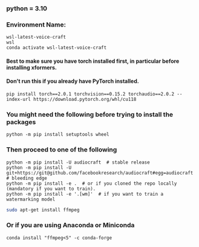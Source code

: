 ### python = 3.10
### Environment Name:
```
wsl-latest-voice-craft
wsl
conda activate wsl-latest-voice-craft
```

#### Best to make sure you have torch installed first, in particular before installing xformers.
#### Don't run this if you already have PyTorch installed.
```
pip install torch==2.0.1 torchvision==0.15.2 torchaudio==2.0.2 --index-url https://download.pytorch.org/whl/cu118
```
### You might need the following before trying to install the packages
```python -m pip install setuptools wheel```
### Then proceed to one of the following
```
python -m pip install -U audiocraft  # stable release
python -m pip install -U git+https://git@github.com/facebookresearch/audiocraft#egg=audiocraft  # bleeding edge
python -m pip install -e .  # or if you cloned the repo locally (mandatory if you want to train).
python -m pip install -e '.[wm]'  # if you want to train a watermarking model
```
```bash 
sudo apt-get install ffmpeg
```
### Or if you are using Anaconda or Miniconda
```conda install "ffmpeg<5" -c conda-forge```